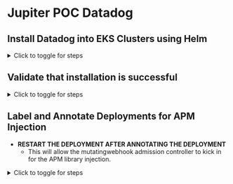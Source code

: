 # Jupiter POC Datadog

## Install Datadog into EKS Clusters using Helm

<details>
<summary>Click to toggle for steps</summary>

- **Use values.yaml that can be found in [helm/values.yaml](https://github.com/jon94/jupiterpoc/blob/main/helm/values.yaml)**
- **Obtain Datadog API Key and place in values.yaml**
- **Obtain Datadog APP Key and place in values.yaml**
- **Replace datadog.clusterName with your cluster name.**
  - This serves as metadata for you to identify the cluster name that will show up in the Datadog UI.
  - Lowercase letters, numbers, and hyphens only.
  - Must start with a letter.
  - Must end with a number or a letter.
  - Overall length should not be higher than 80 characters.

- **Create Namespace** 
```
kubectl create ns datadog
```

- **Create Daemonset and necessary resources using helm**
```
helm repo add datadog https://helm.datadoghq.com
helm repo update
helm install datadog datadog/datadog -n datadog -f values.yaml
```
</details>

## Validate that installation is successful

<details>
<summary>Click to toggle for steps</summary>

- **Validate Daemonset number matches your node count.**
  
  - If no, you might have to set [tolerations](https://github.com/DataDog/helm-charts/blob/main/charts/datadog/values.yaml) on the datadog components.
    - See helm values in link above for tolerations.
   
```
kubectl get ds -n datadog

NAME      DESIRED   CURRENT   READY   UP-TO-DATE   AVAILABLE   NODE SELECTOR            AGE
datadog   3         3         3       3            3           kubernetes.io/os=linux   11m
```

- **Validate that the mutatingwebhookconfigurations for datadog is installed**
  - This is required for the APM Library injection to work.
  
```
kubectl get mutatingwebhookconfiguration

NAME                                                       WEBHOOKS  
datadog-webhook                                            3          
```
</details>

## Label and Annotate Deployments for APM Injection

- **RESTART THE DEPLOYMENT AFTER ANNOTATING THE DEPLOYMENT**
  - This will allow the mutatingwebhook admission controller to kick in for the APM library injection.

<details>
<summary>Click to toggle for steps</summary>

- **Example Manifest**
  - Read [here](https://docs.datadoghq.com/getting_started/tagging/unified_service_tagging/?tab=kubernetes#containerized-environment) to understand more about how you can set up unified service tagging for easier correlation in Datadog.
  - Example is already shown in example manifest below.

```YAML
apiVersion: apps/v1
kind: Deployment
metadata:
  labels:
    tags.datadoghq.com/env: dev  # Add here for unified service tagging
    tags.datadoghq.com/service: adservice # Add here for unified service tagging
    tags.datadoghq.com/version: 1.0.0 # Add here for unified service tagging
  name: adservice
  namespace: default
spec:
  progressDeadlineSeconds: 600
  replicas: 1
  revisionHistoryLimit: 10
  selector:
    matchLabels:
      app: adservice
  strategy:
    rollingUpdate:
      maxSurge: 25%
      maxUnavailable: 25%
    type: RollingUpdate
  template:
    metadata:
      annotations:
        admission.datadoghq.com/java-lib.version: v1.31.2 # Add here for APM lib injection
      labels:
        admission.datadoghq.com/enabled: "true" # Add here for APM lib injection
        app: adservice
        tags.datadoghq.com/env: dev   # Add here for unified service tagging
        tags.datadoghq.com/service: adservice    # Add here for unified service tagging
        tags.datadoghq.com/version: 1.0.0    # Add here for unified service tagging
    spec:
      containers:
      - env:
        - name: PORT
          value: "9555"
        - name: DD_INTEGRATION_KOTLIN_COROUTINE_EXPERIMENTAL_ENABLED    # Add here experimental kotlin coroutine
          value: true        
        image: docker.io/smazzone/adservice:a759553da31c4093c95a54403554188ec2ac229765d6c14405bbc18bce9825ae
        imagePullPolicy: IfNotPresent
        name: server
        ports:
        - containerPort: 9555
          protocol: TCP
        resources:
          limits:
            cpu: 300m
            memory: 300Mi
          requests:
            cpu: 200m
            memory: 180Mi
        securityContext:
          allowPrivilegeEscalation: false
          capabilities:
            drop:
            - all
          privileged: false
        terminationMessagePath: /dev/termination-log
        terminationMessagePolicy: File
      dnsPolicy: ClusterFirst
      restartPolicy: Always
      schedulerName: default-scheduler
      securityContext:
        fsGroup: 1000
        runAsGroup: 1000
        runAsNonRoot: true
        runAsUser: 1000
      serviceAccount: default
      serviceAccountName: default
      terminationGracePeriodSeconds: 5
```

</details>
